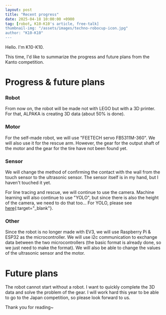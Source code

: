 ```yaml
---
layout: post
title: "Recent progress"
date: 2025-04-18 10:00:00 +0900
tag: [robot, K10-K10's article, free-talk]
thumbnail-img: "/assets/images/techno-robocup-icon.jpg"
author: "K10-K10"
---
```


Hello. I'm K10-K10.

This time, I'd like to summarize the progress and future plans from the Kanto competition.


# Progress & future plans

### Robot

From now on, the robot will be made not with LEGO but with a 3D printer.
For that, ALPAKA is creating 3D data (about 50% is done).

### Motor

For the self-made robot, we will use "FEETECH servo FB5311M-360".
We will also use it for the rescue arm.
However, the gear for the output shaft of the motor and the gear for the tire have not been found yet.

### Sensor

We will change the method of confirming the contact with the wall from the touch sensor to the ultrasonic sensor.
The sensor itself is in my hand, but I haven't touched it yet.

For line tracing and rescue, we will continue to use the camera.
Machine learning will also continue to use "YOLO", but since there is also the height of the camera, we need to do that too...
For YOLO, please see [here](/2025/02/24/yolo_machine_learning.html){:target="_blank"}.

### Other
Since the robot is no longer made with EV3, we will use Raspberry Pi & ESP32 as the microcontroller.
We will use i2c communication to exchange data between the two microcontrollers (the basic format is already done, so we just need to make the format).
We will also be able to change the values of the ultrasonic sensor and the motor.


# Future plans

The robot cannot start without a robot.
I want to quickly complete the 3D data and solve the problem of the gear.
I will work hard this year to be able to go to the Japan competition, so please look forward to us.

Thank you for reading~
